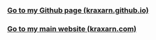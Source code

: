 ### [Go to my Github page (kraxarn.github.io)](https://kraxarn.github.io)

### [Go to my main website (kraxarn.com)](https://kraxarn.com)
